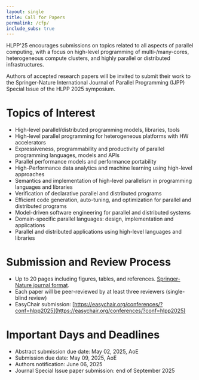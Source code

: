 ```yaml
---
layout: single
title: Call for Papers
permalink: /cfp/
include_subs: true
---
```


HLPP'25 encourages submissions on topics related to all aspects of parallel
computing, with a focus on high-level programming of multi-/many-cores,
heterogeneous compute clusters, and highly parallel or distributed
infrastructures.

Authors of accepted research papers will be invited to submit their work to the
Springer-Nature International Journal of Parallel Programming (IJPP) Special
Issue of the HLPP 2025 symposium.

# Topics of Interest
 * High-level parallel/distributed programming models, libraries, tools
 * High-level parallel programming for heterogeneous platforms with HW accelerators
 * Expressiveness, programmability and productivity of parallel programming languages, models and APIs
 * Parallel performance models and performance portability
 * High-Performance data analytics and machine learning using high-level approaches
 * Semantics and implementation of high-level parallelism in programming languages and libraries
 * Verification of declarative parallel and distributed programs
 * Efficient code generation, auto-tuning, and optimization for parallel and distributed programs
 * Model-driven software engineering for parallel and distributed systems
 * Domain-specific parallel languages: design, implementation and applications
 * Parallel and distributed applications using high-level languages and libraries

# Submission and Review Process
 * Up to 20 pages including figures, tables, and references. [Springer-Nature journal format](https://www.springernature.com/gp/authors/campaigns/latex-author-support#c17590862).
 * Each paper will be peer-reviewed by at least three reviewers (single-blind review)
 * EasyChair submission: [https://easychair.org/conferences/?conf=hlpp2025](https://easychair.org/conferences/?conf=hlpp2025)

# Important Days and Deadlines
 * Abstract submission due date: May 02, 2025, AoE
 * Submission due date: May 09, 2025, AoE
 * Authors notification: June 06, 2025
 * Journal Special Issue paper submission: end of September 2025
